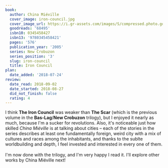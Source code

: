 ```yaml
---
book:
  author: China Miéville
  cover_image: iron-council.jpg
  cover_image_url: https://i.gr-assets.com/images/S/compressed.photo.goodreads.com/books/1320419476l/68495._SX98_.jpg
  goodreads: '68495'
  isbn10: 0345458427
  isbn13: '9780345458421'
  pages: '576'
  publication_year: '2005'
  series: New Crobuzon
  series_position: '3'
  slug: iron-council
  title: Iron Council
plan:
  date_added: '2018-07-24'
review:
  date_read: 2018-09-02
  date_started: 2018-08-27
  did_not_finish: false
  rating: 4
---
```


I think **The Iron Council** was weaker than **The Scar** (which is the previous volume in the **Bas-Lag**/**New Crobuzon** trilogy), but I enjoyed it nearly as much, because I'm a sucker for revolutions. Also, it's noticeable just how skilled *China Miéville* is at talking about cities – each of the stories in the series describes at least one fundamentally foreign, weird city with a mix of cultures and races among the inhabitants, and thanks to the sublte worldbuilding and depth, I feel invested and interested in every one of them.<br /><br />I'm now done with the trilogy, and I'm very happy I read it. I'll explore other works by China Miéville next!
